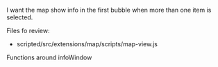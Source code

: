 I want the map show info in the first bubble when more than one item is selected.

Files fo review: 
* scripted/src/extensions/map/scripts/map-view.js 

Functions around infoWindow
